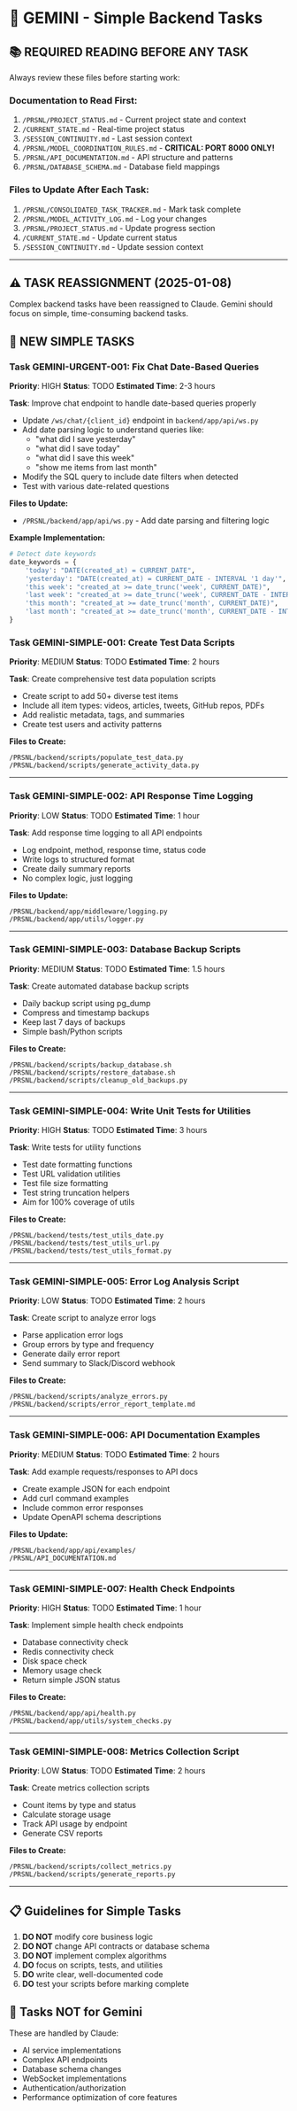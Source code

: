 # 🧠 GEMINI - Simple Backend Tasks

## 📚 REQUIRED READING BEFORE ANY TASK
Always review these files before starting work:

### Documentation to Read First:
1. `/PRSNL/PROJECT_STATUS.md` - Current project state and context
2. `/CURRENT_STATE.md` - Real-time project status
3. `/SESSION_CONTINUITY.md` - Last session context
4. `/PRSNL/MODEL_COORDINATION_RULES.md` - **CRITICAL: PORT 8000 ONLY!**
5. `/PRSNL/API_DOCUMENTATION.md` - API structure and patterns
6. `/PRSNL/DATABASE_SCHEMA.md` - Database field mappings

### Files to Update After Each Task:
1. `/PRSNL/CONSOLIDATED_TASK_TRACKER.md` - Mark task complete
2. `/PRSNL/MODEL_ACTIVITY_LOG.md` - Log your changes
3. `/PRSNL/PROJECT_STATUS.md` - Update progress section
4. `/CURRENT_STATE.md` - Update current status
5. `/SESSION_CONTINUITY.md` - Update session context

---

## ⚠️ TASK REASSIGNMENT (2025-01-08)
Complex backend tasks have been reassigned to Claude. Gemini should focus on simple, time-consuming backend tasks.

## 🎯 NEW SIMPLE TASKS

### Task GEMINI-URGENT-001: Fix Chat Date-Based Queries
**Priority**: HIGH
**Status**: TODO
**Estimated Time**: 2-3 hours

**Task**: Improve chat endpoint to handle date-based queries properly
- Update `/ws/chat/{client_id}` endpoint in `backend/app/api/ws.py`
- Add date parsing logic to understand queries like:
  - "what did I save yesterday"
  - "what did I save today"
  - "what did I save this week"
  - "show me items from last month"
- Modify the SQL query to include date filters when detected
- Test with various date-related questions

**Files to Update:**
- `/PRSNL/backend/app/api/ws.py` - Add date parsing and filtering logic

**Example Implementation:**
```python
# Detect date keywords
date_keywords = {
    'today': "DATE(created_at) = CURRENT_DATE",
    'yesterday': "DATE(created_at) = CURRENT_DATE - INTERVAL '1 day'",
    'this week': "created_at >= date_trunc('week', CURRENT_DATE)",
    'last week': "created_at >= date_trunc('week', CURRENT_DATE - INTERVAL '1 week') AND created_at < date_trunc('week', CURRENT_DATE)",
    'this month': "created_at >= date_trunc('month', CURRENT_DATE)",
    'last month': "created_at >= date_trunc('month', CURRENT_DATE - INTERVAL '1 month') AND created_at < date_trunc('month', CURRENT_DATE)"
}
```

### Task GEMINI-SIMPLE-001: Create Test Data Scripts
**Priority**: MEDIUM
**Status**: TODO
**Estimated Time**: 2 hours

**Task**: Create comprehensive test data population scripts
- Create script to add 50+ diverse test items
- Include all item types: videos, articles, tweets, GitHub repos, PDFs
- Add realistic metadata, tags, and summaries
- Create test users and activity patterns

**Files to Create:**
```
/PRSNL/backend/scripts/populate_test_data.py
/PRSNL/backend/scripts/generate_activity_data.py
```

---

### Task GEMINI-SIMPLE-002: API Response Time Logging
**Priority**: LOW
**Status**: TODO
**Estimated Time**: 1 hour

**Task**: Add response time logging to all API endpoints
- Log endpoint, method, response time, status code
- Write logs to structured format
- Create daily summary reports
- No complex logic, just logging

**Files to Update:**
```
/PRSNL/backend/app/middleware/logging.py
/PRSNL/backend/app/utils/logger.py
```

---

### Task GEMINI-SIMPLE-003: Database Backup Scripts
**Priority**: MEDIUM
**Status**: TODO
**Estimated Time**: 1.5 hours

**Task**: Create automated database backup scripts
- Daily backup script using pg_dump
- Compress and timestamp backups
- Keep last 7 days of backups
- Simple bash/Python scripts

**Files to Create:**
```
/PRSNL/backend/scripts/backup_database.sh
/PRSNL/backend/scripts/restore_database.sh
/PRSNL/backend/scripts/cleanup_old_backups.py
```

---

### Task GEMINI-SIMPLE-004: Write Unit Tests for Utilities
**Priority**: HIGH
**Status**: TODO
**Estimated Time**: 3 hours

**Task**: Write tests for utility functions
- Test date formatting functions
- Test URL validation utilities
- Test file size formatting
- Test string truncation helpers
- Aim for 100% coverage of utils

**Files to Create:**
```
/PRSNL/backend/tests/test_utils_date.py
/PRSNL/backend/tests/test_utils_url.py
/PRSNL/backend/tests/test_utils_format.py
```

---

### Task GEMINI-SIMPLE-005: Error Log Analysis Script
**Priority**: LOW
**Status**: TODO
**Estimated Time**: 2 hours

**Task**: Create script to analyze error logs
- Parse application error logs
- Group errors by type and frequency
- Generate daily error report
- Send summary to Slack/Discord webhook

**Files to Create:**
```
/PRSNL/backend/scripts/analyze_errors.py
/PRSNL/backend/scripts/error_report_template.md
```

---

### Task GEMINI-SIMPLE-006: API Documentation Examples
**Priority**: MEDIUM
**Status**: TODO
**Estimated Time**: 2 hours

**Task**: Add example requests/responses to API docs
- Create example JSON for each endpoint
- Add curl command examples
- Include common error responses
- Update OpenAPI schema descriptions

**Files to Update:**
```
/PRSNL/backend/app/api/examples/
/PRSNL/API_DOCUMENTATION.md
```

---

### Task GEMINI-SIMPLE-007: Health Check Endpoints
**Priority**: HIGH
**Status**: TODO
**Estimated Time**: 1 hour

**Task**: Implement simple health check endpoints
- Database connectivity check
- Redis connectivity check
- Disk space check
- Memory usage check
- Return simple JSON status

**Files to Create:**
```
/PRSNL/backend/app/api/health.py
/PRSNL/backend/app/utils/system_checks.py
```

---

### Task GEMINI-SIMPLE-008: Metrics Collection Script
**Priority**: LOW
**Status**: TODO
**Estimated Time**: 2 hours

**Task**: Create metrics collection scripts
- Count items by type and status
- Calculate storage usage
- Track API usage by endpoint
- Generate CSV reports

**Files to Create:**
```
/PRSNL/backend/scripts/collect_metrics.py
/PRSNL/backend/scripts/generate_reports.py
```

---

## 📋 Guidelines for Simple Tasks

1. **DO NOT** modify core business logic
2. **DO NOT** change API contracts or database schema
3. **DO NOT** implement complex algorithms
4. **DO** focus on scripts, tests, and utilities
5. **DO** write clear, well-documented code
6. **DO** test your scripts before marking complete

## 🚫 Tasks NOT for Gemini

These are handled by Claude:
- AI service implementations
- Complex API endpoints
- Database schema changes
- WebSocket implementations
- Authentication/authorization
- Performance optimization of core features